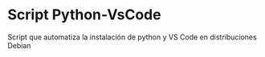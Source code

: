 # Script Python-VsCode
 Script que automatiza la instalación de python y VS Code en distribuciones Debian
